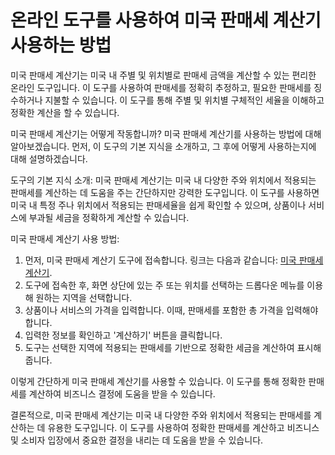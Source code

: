 온라인 도구를 사용하여 미국 판매세 계산기 사용하는 방법
===============================

미국 판매세 계산기는 미국 내 주별 및 위치별로 판매세 금액을 계산할 수 있는 편리한 온라인 도구입니다. 이 도구를 사용하여 판매세를 정확히 추정하고, 필요한 판매세를 징수하거나 지불할 수 있습니다. 이 도구를 통해 주별 및 위치별 구체적인 세율을 이해하고 정확한 계산을 할 수 있습니다.

미국 판매세 계산기는 어떻게 작동합니까? 미국 판매세 계산기를 사용하는 방법에 대해 알아보겠습니다. 먼저, 이 도구의 기본 지식을 소개하고, 그 후에 어떻게 사용하는지에 대해 설명하겠습니다.

도구의 기본 지식 소개: 미국 판매세 계산기는 미국 내 다양한 주와 위치에서 적용되는 판매세를 계산하는 데 도움을 주는 간단하지만 강력한 도구입니다. 이 도구를 사용하면 미국 내 특정 주나 위치에서 적용되는 판매세율을 쉽게 확인할 수 있으며, 상품이나 서비스에 부과될 세금을 정확하게 계산할 수 있습니다.

미국 판매세 계산기 사용 방법:

1. 먼저, 미국 판매세 계산기 도구에 접속합니다. 링크는 다음과 같습니다: [미국 판매세 계산기](https://www.onlinecalculatorsfree.com/ko/financial/us-salary-tax-calculator.html).
2. 도구에 접속한 후, 화면 상단에 있는 주 또는 위치를 선택하는 드롭다운 메뉴를 이용해 원하는 지역을 선택합니다.
3. 상품이나 서비스의 가격을 입력합니다. 이때, 판매세를 포함한 총 가격을 입력해야 합니다.
4. 입력한 정보를 확인하고 '계산하기' 버튼을 클릭합니다.
5. 도구는 선택한 지역에 적용되는 판매세를 기반으로 정확한 세금을 계산하여 표시해 줍니다.

이렇게 간단하게 미국 판매세 계산기를 사용할 수 있습니다. 이 도구를 통해 정확한 판매세를 계산하여 비즈니스 결정에 도움을 받을 수 있습니다.

결론적으로, 미국 판매세 계산기는 미국 내 다양한 주와 위치에서 적용되는 판매세를 계산하는 데 유용한 도구입니다. 이 도구를 사용하여 정확한 판매세를 계산하고 비즈니스 및 소비자 입장에서 중요한 결정을 내리는 데 도움을 받을 수 있습니다.